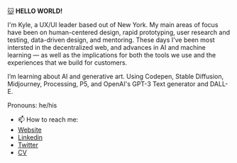 [:cat:]("#" ":cat:") **HELLO WORLD!**

I'm Kyle, a UX/UI leader based out of New York. My main areas of focus have been on human-centered design, rapid prototyping, user research and testing, data-driven design, and mentoring. These days I've been most intersted in the decentralized web, and advances in AI and machine learning — as well as the implications for both the tools we use and the experiences that we build for customers.

I’m learning about AI and generative art. Using Codepen, Stable Diffusion, Midjourney, Processing, P5, and OpenAI's GPT-3 Text generator and DALL-E.

Pronouns: he/his

- 📫 How to reach me: 
- <a href="https://kyleoutlaw.io">Website</a>
- <a href="https://www.linkedin.com/in/koutlaw/">Linkedin</a>
- <a href="https://twitter.com/_kyleOutlaw">Twitter</a>
- <a href="https://github.com/koutlaw/koutlaw/blob/main/CV.md">CV</a>



